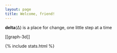 ```yaml
---
layout: page
title: Welcome, friend!
---
```


**delta**(Δ) is a place for change, one little step at a time  

[[graph-3d]]

{% include stats.html  %}


